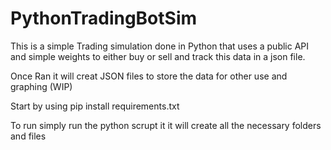 # PythonTradingBotSim
This is a simple Trading simulation done in Python that uses a public API and simple weights to either buy or sell and track this data in a json file.

Once Ran it will creat JSON files to store the data for other use and graphing (WIP)


Start by using pip install requirements.txt

To run simply run the python scrupt it it will create all the necessary folders and files

